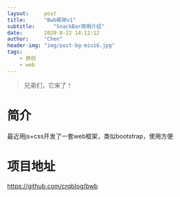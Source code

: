```yaml
---
layout:     post
title:      "Bwb框架v1"
subtitle:      "SnackBar简明介绍"
date:       2020-8-22 14:12:12
author:     "Chen"
header-img: "img/post-bg-miui6.jpg"
tags:
    - 原创
    - web
---
```

> 兄弟们，它来了！

# 简介
最近用js+css开发了一套web框架，类似bootstrap，使用方便

# 项目地址
https://github.com/crqblog/bwb
